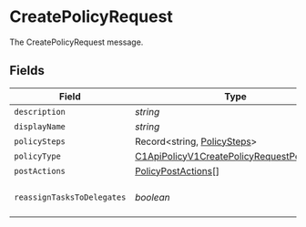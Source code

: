 # CreatePolicyRequest

The CreatePolicyRequest message.


## Fields

| Field                                                                                                           | Type                                                                                                            | Required                                                                                                        | Description                                                                                                     |
| --------------------------------------------------------------------------------------------------------------- | --------------------------------------------------------------------------------------------------------------- | --------------------------------------------------------------------------------------------------------------- | --------------------------------------------------------------------------------------------------------------- |
| `description`                                                                                                   | *string*                                                                                                        | :heavy_minus_sign:                                                                                              | The description field.                                                                                          |
| `displayName`                                                                                                   | *string*                                                                                                        | :heavy_minus_sign:                                                                                              | The displayName field.                                                                                          |
| `policySteps`                                                                                                   | Record<string, [PolicySteps](../../models/shared/policysteps.md)>                                               | :heavy_minus_sign:                                                                                              | The policySteps field.                                                                                          |
| `policyType`                                                                                                    | [C1ApiPolicyV1CreatePolicyRequestPolicyType](../../models/shared/c1apipolicyv1createpolicyrequestpolicytype.md) | :heavy_minus_sign:                                                                                              | The policyType field.                                                                                           |
| `postActions`                                                                                                   | [PolicyPostActions](../../models/shared/policypostactions.md)[]                                                 | :heavy_minus_sign:                                                                                              | The postActions field.                                                                                          |
| `reassignTasksToDelegates`                                                                                      | *boolean*                                                                                                       | :heavy_minus_sign:                                                                                              | The reassignTasksToDelegates field.                                                                             |